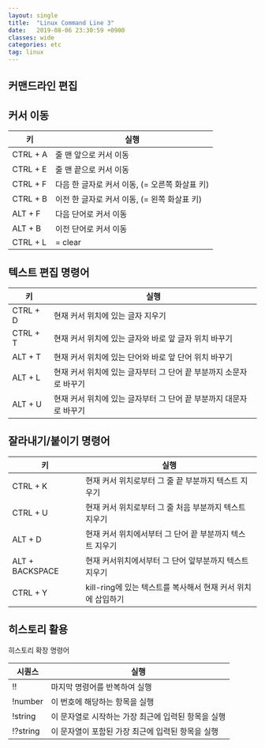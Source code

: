 ```yaml
---
layout: single
title:  "Linux Command Line 3"
date:   2019-08-06 23:30:59 +0900
classes: wide
categories: etc
tag: linux
---
```


## 커맨드라인 편집

## 커서 이동

키 | 실행
--- | ---
CTRL + A | 줄 맨 앞으로 커서 이동
CTRL + E | 줄 맨 끝으로 커서 이동
CTRL + F | 다음 한 글자로 커서 이동, (= 오른쪽 화살표 키)
CTRL + B | 이전 한 글자로 커서 이동, (= 왼쪽 화살표 키)
ALT + F | 다음 단어로 커서 이동
ALT + B | 이전 단어로 커서 이동
CTRL + L | = clear

## 텍스트 편집 명령어

키 | 실행
--- | ---
CTRL + D | 현재 커서 위치에 있는 글자 지우기
CTRL + T | 현재 커서 위치에 있는 글자와 바로 앞 글자 위치 바꾸기
ALT + T | 현재 커서 위치에 있는 단어와 바로 앞 단어 위치 바꾸기
ALT + L | 현재 커서 위치에 있는 글자부터 그 단어 끝 부분까지 소문자로 바꾸기
ALT + U | 현재 커서 위치에 있는 글자부터 그 단어 끝 부분까지 대문자로 바꾸기

## 잘라내기/붙이기 명령어

키 | 실행
--- | ---
CTRL + K | 현재 커서 위치로부터 그 줄 끝 부분까지 텍스트 지우기
CTRL + U | 현재 커서 위치로부터 그 줄 처음 부분까지 텍스트 지우기
ALT + D | 현재 커서 위치에서부터 그 단어 끝 부분까지 텍스트 지우기
ALT + BACKSPACE | 현재 커서위치에서부터 그 단어 앞부분까지 텍스트 지우기
CTRL + Y | kill-ring에 있는 텍스트를 복사해서 현재 커서 위치에 삽입하기

## 히스토리 활용

히스토리 확장 명령어

시퀀스 | 실행
--- | ---
!! | 마지막 명령어를 반복하여 실행
!number | 이 번호에 해당하는 항목을 실행
!string | 이 문자열로 시작하는 가장 최근에 입력된 항목을 실행
!?string | 이 문자열이 포함된 가장 최근에 입력된 항목을 실행
